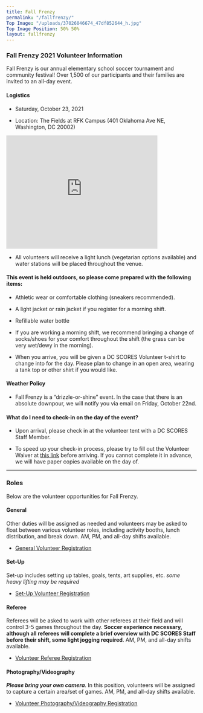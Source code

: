 ```yaml
---
title: Fall Frenzy
permalink: "/fallfrenzy/"
Top Image: "/uploads/37026046674_47df852644_h.jpg"
Top Image Position: 50% 50%
layout: fallfrenzy
---
```


### Fall Frenzy 2021 Volunteer Information

Fall Frenzy is our annual elementary school soccer tournament and community festival! Over 1,500 of our participants and their families are invited to an all-day event.

#### Logistics

* Saturday, October 23, 2021

* Location: The Fields at RFK Campus (401 Oklahoma Ave NE, Washington, DC 20002)

<iframe src="https://www.google.com/maps/embed?pb=!1m18!1m12!1m3!1d2602.2505718926604!2d-76.97411239601662!3d38.89291543463676!2m3!1f0!2f0!3f0!3m2!1i1024!2i768!4f13.1!3m3!1m2!1s0x89b7b9d16223915b%3A0xff064ea0382228ea!2sThe%20Fields%20at%20RFK%20Campus!5e0!3m2!1sen!2sus!4v1626278550392!5m2!1sen!2sus" width="400" height="300" style="border:0;" allowfullscreen="" loading="lazy"></iframe>

* All volunteers will receive a light lunch (vegetarian options available) and water stations will be placed throughout the venue.

#### This event is held outdoors, so please come prepared with the following items:

* Athletic wear or comfortable clothing (sneakers recommended).

* A light jacket or rain jacket if you register for a morning shift.

* Refillable water bottle

* If you are working a morning shift, we recommend bringing a change of socks/shoes for your comfort throughout the shift (the grass can be very wet/dewy in the morning).

* When you arrive, you will be given a DC SCORES Volunteer t-shirt to change into for the day. Please plan to change in an open area, wearing a tank top or other shirt if you would like.

#### Weather Policy

* Fall Frenzy is a “drizzle-or-shine” event. In the case that there is an absolute downpour, we will notify you via email on Friday, October 22nd.

#### What do I need to check-in on the day of the event?

* Upon arrival, please check in at the volunteer tent with a DC SCORES Staff Member.

* To speed up your check-in process, please try to fill out the Volunteer Waiver at <a href="https://app.pandadoc.com/templates/NDg5ODgwODg4MDY1NjYyNzA4NDIzOTkxMjU5MjAzMDg1MDY2MTM4NjcwMDgzNjQ0NDIyMDExNzkwMDQ1MTc3MTg3MTAxODY3NjE0OTcwMTQxOTUyODg5OTQzODcxNjI1/embed#/templates/embed" target="_blank">this link</a> before arriving. If you cannot complete it in advance, we will have paper copies available on the day of.

---

### Roles

Below are the volunteer opportunities for Fall Frenzy.

#### General

Other duties will be assigned as needed and volunteers may be asked to float between various volunteer roles, including activity booths, lunch distribution, and break down. AM, PM, and all-day shifts available.

* [General Volunteer Registration](https://scores.secure.force.com/volunteer/GW_Volunteers__VolunteersJobListingFS?Calendar=1&volunteerShiftId=a0V2J00000GwdzzUAB&jobId=a0T2J00000ospbuUAA&dtMonthFilter=2021-10-23%208:30:0)

#### Set-Up

Set-up includes setting up tables, goals, tents, art supplies, etc. *some heavy lifting may be required*

* [Set-Up Volunteer Registration](https://scores.secure.force.com/volunteer/GW_Volunteers__VolunteersJobListingFS?Calendar=1&volunteerShiftId=a0V2J00000Gwe00UAB&jobId=a0T2J00000ospbzUAA&dtMonthFilter=2021-10-23%207:0:0)

#### Referee

Referees will be asked to work with other referees at their field and will control 3-5 games throughout the day. **Soccer experience necessary, although all referees will complete a brief overview with DC SCORES Staff before their shift, some light jogging required**. AM, PM, and all-day shifts available.

* [Volunteer Referee Registration](https://scores.secure.force.com/volunteer/GW_Volunteers__VolunteersJobListingFS?Calendar=1&volunteerShiftId=a0V2J00000GwdzfUAB&jobId=a0T2J00000ospbpUAA&dtMonthFilter=2021-10-23%208:30:0)

#### Photography/Videography

***Please bring your own camera***. In this position, volunteers will be assigned to capture a certain area/set of games. AM, PM, and all-day shifts available.

* [Volunteer Photography/Videography Registration](https://scores.secure.force.com/volunteer/GW_Volunteers__VolunteersJobListingFS?Calendar=1&volunteerShiftId=a0V2J00000Gwe04UAB&jobId=a0T2J00000ospc4UAA&dtMonthFilter=2021-10-23%208:30:0)